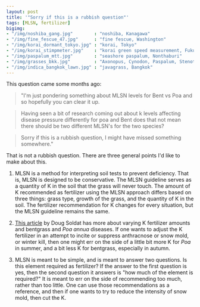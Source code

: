 ```yaml
---
layout: post
title: '"Sorry if this is a rubbish question"'
tags: [MLSN, fertilizer]
bigimg:
- "/img/noshiba_gang.jpg"        : "noshiba, Kanagawa"
- "/img/fine_fescue_47.jpg"      : "fine fescue, Washington"
- "/img/korai_dormant_tokyo.jpg" : "korai, Tokyo"
- "/img/korai_stimpmeter.jpg"    : "korai green speed measurement, Fukuoka"
- "/img/paspalum_mtt.jpg"        : "seashore paspalum, Nonthaburi"
- "/img/grasses_bkk.jpg"         : "Axonopus, Cynodon, Paspalum, Stenotaphrum, and Zoysia, Bangkok"
- "/img/indica_bangkok_lawn.jpg" : "javagrass, Bangkok"
---
```


This question came some months ago:

> "I'm just pondering something about MLSN levels for Bent vs Poa and so hopefully you can clear it up. 

> Having seen a bit of research coming out about k levels affecting disease pressure differently for poa and Bent does that not mean there should be two different MLSN's for the two species?

> Sorry if this is a rubbish question, I might have missed something somewhere."

That is not a rubbish question. There are three general points I'd like to make about this.

1. MLSN is a method for interpreting soil tests to prevent deficiency. That is, MLSN is designed to be conservative. The MLSN guideline serves as a quantity of K in the soil that the grass will never touch. The amount of K recommended as fertilizer using the MLSN approach differs based on three things: grass type, growth of the grass, and the quantity of K in the soil. The fertilizer recommendation for K changes for every situation, but the MLSN guideline remains the same.

2. [This article](http://www.golfdom.com/soil-testing-under-the-microscope/) by Doug Soldat has more about varying K fertilizer amounts and bentgrass and *Poa annua* diseases. If one wants to adjust the K fertilizer in an attempt to incite or suppress anthracnose or snow mold, or winter kill, then one might err on the side of a little bit more K for *Poa* in summer, and a bit less K for bentgrass, especially in autumn. 

3. MLSN is meant to be simple, and is meant to answer two questions. Is this element required as fertilizer? If the answer to the first question is yes, then the second question it answers is "how much of the element is required?"  It is meant to err on the side of recommending too much, rather than too little. One can use those recommendations as a reference, and then if one wants to try to reduce the intensity of snow mold, then cut the K. 
